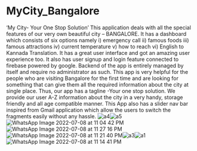 # MyCity_Bangalore
‘My City- Your One Stop Solution’ This application deals with all the special features of our very
own beautiful city – BANGALORE. It has a dashboard which consists of six options namely i)
emergency call ii) famous foods iii) famous attractions iv) current temperature v) how to reach
vi) English to Kannada Translation. It has a great user interface and got an amazing user
experience too. It also has user signup and login feature connected to firebase powered by google.
Backend of the app is entirely managed by itself and require no administrator as such. This app is
very helpful for the people who are visiting Bangalore for the first time and are looking for
something that can give them all the required information about the city at single place. Thus, our
app has a tagline -Your one stop solution. We provide our user A-Z information about the city in
a very handy, storage friendly and all age compatible manner. This App also has a slider nav bar
inspired from Gmail application which allow the users to switch the fragments easily without any
hassle. 
![a4](https://user-images.githubusercontent.com/90666871/178128843-9d45ac73-fbe0-4fd0-9ca6-6296c275c34c.jpeg)![a5](https://user-images.githubusercontent.com/90666871/178128768-6f5d1e41-072a-4767-a8f5-719baeab20b5.jpeg)![WhatsApp Image 2022-07-08 at 11 04 42 PM](https://user-images.githubusercontent.com/90666871/178128760-74b3411b-cdc2-40ef-a91a-a3cb5ea8654c.jpeg) ![WhatsApp Image 2022-07-08 at 11 27 16 PM](https://user-images.githubusercontent.com/90666871/178128772-f188b73d-94be-4e5c-aa0b-b2694fab14df.jpeg)![WhatsApp Image 2022-07-08 at 11 21 40 PM](https://user-images.githubusercontent.com/90666871/178128782-960d7b90-ea6e-4e80-8383-f7253f3d5215.jpeg)![a3](https://user-images.githubusercontent.com/90666871/178128787-0b323b24-6480-45f5-9a53-1bf1698aaaaf.jpeg)![a1](https://user-images.githubusercontent.com/90666871/178128789-8807b019-e181-4bdf-9453-3bb844d6b853.jpeg)![WhatsApp Image 2022-07-08 at 11 14 41 PM](https://user-images.githubusercontent.com/90666871/178128793-9de554df-b3af-4ddb-8761-976528677fd3.jpeg)
